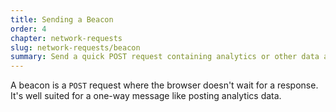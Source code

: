 ```yaml
---
title: Sending a Beacon
order: 4
chapter: network-requests
slug: network-requests/beacon
summary: Send a quick POST request containing analytics or other data as the user is leaving your page.
---
```


A beacon is a `POST` request where the browser doesn't wait for a response. It's well suited for a one-way message like posting analytics data.
